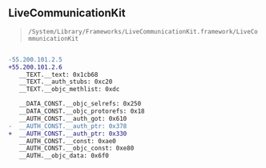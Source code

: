 ## LiveCommunicationKit

> `/System/Library/Frameworks/LiveCommunicationKit.framework/LiveCommunicationKit`

```diff

-55.200.101.2.5
+55.200.101.2.6
   __TEXT.__text: 0x1cb68
   __TEXT.__auth_stubs: 0xc20
   __TEXT.__objc_methlist: 0xdc

   __DATA_CONST.__objc_selrefs: 0x250
   __DATA_CONST.__objc_protorefs: 0x18
   __AUTH_CONST.__auth_got: 0x610
-  __AUTH_CONST.__auth_ptr: 0x378
+  __AUTH_CONST.__auth_ptr: 0x330
   __AUTH_CONST.__const: 0xae0
   __AUTH_CONST.__objc_const: 0xe80
   __AUTH.__objc_data: 0x6f0

```
